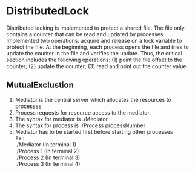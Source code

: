 # DistributedLock

Distributed locking is implemented to protect a shared file. The file only contains a counter that can be read and updated by processes. Implemented two operations: acquire and release on a lock variable to protect the file. At the beginning, each process opens the file and tries to update the counter in the file and verifies the update. Thus, the critical section includes the following operations: (1) point the file offset to the counter; (2) update the counter; (3) read and print out the counter value. 

## MutualExclustion
1) Mediator is the central server which allocates the resources to processes
2) Process requests for resource access to the mediator.
3) The syntax for mediator is ./Mediator
4) The syntax for process is ./Process processNumber
5) Mediator has to be started first before starting other processes<br>
Ex :<br>
./Mediator  (In terminal 1)<br>
./Process 1 (In terminal 2)<br>
./Process 2 (In terminal 3)<br>
./Process 3 (In terminal 4)<br>
